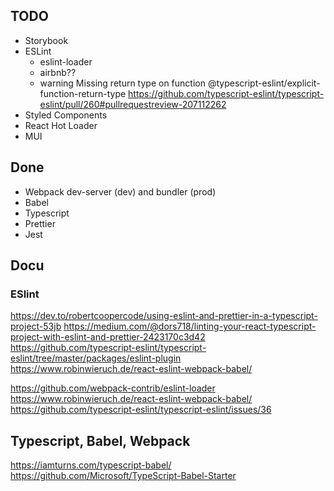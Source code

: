 ## TODO

* Storybook
* ESLint
  * eslint-loader
  * airbnb??
  * warning  Missing return type on function  @typescript-eslint/explicit-function-return-type https://github.com/typescript-eslint/typescript-eslint/pull/260#pullrequestreview-207112262
* Styled Components 
* React Hot Loader
* MUI

## Done

* Webpack dev-server (dev) and bundler (prod)
* Babel 
* Typescript
* Prettier
* Jest



## Docu

### ESlint

https://dev.to/robertcoopercode/using-eslint-and-prettier-in-a-typescript-project-53jb
https://medium.com/@dors718/linting-your-react-typescript-project-with-eslint-and-prettier-2423170c3d42
https://github.com/typescript-eslint/typescript-eslint/tree/master/packages/eslint-plugin
https://www.robinwieruch.de/react-eslint-webpack-babel/

https://github.com/webpack-contrib/eslint-loader
https://www.robinwieruch.de/react-eslint-webpack-babel/
https://github.com/typescript-eslint/typescript-eslint/issues/36

## Typescript, Babel, Webpack

https://iamturns.com/typescript-babel/
https://github.com/Microsoft/TypeScript-Babel-Starter